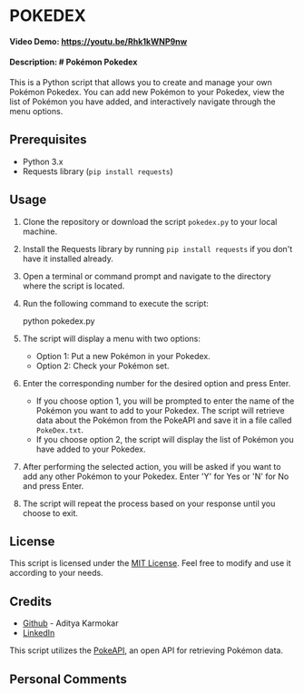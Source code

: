 # POKEDEX

#### Video Demo:  <https://youtu.be/Rhk1kWNP9nw>

#### Description: # Pokémon Pokedex

This is a Python script that allows you to create and manage your own Pokémon Pokedex. You can add new Pokémon to your Pokedex, view the list of Pokémon you have added, and interactively navigate through the menu options.

## Prerequisites

- Python 3.x
- Requests library (`pip install requests`)

## Usage

1. Clone the repository or download the script `pokedex.py` to your local machine.
2. Install the Requests library by running `pip install requests` if you don't have it installed already.
3. Open a terminal or command prompt and navigate to the directory where the script is located.
4. Run the following command to execute the script:


   python pokedex.py


5. The script will display a menu with two options:

   - Option 1: Put a new Pokémon in your Pokedex.
   - Option 2: Check your Pokémon set.

6. Enter the corresponding number for the desired option and press Enter.

   - If you choose option 1, you will be prompted to enter the name of the Pokémon you want to add to your Pokedex. The script will retrieve data about the Pokémon from the PokeAPI and save it in a file called `PokeDex.txt`.
   - If you choose option 2, the script will display the list of Pokémon you have added to your Pokedex.

7. After performing the selected action, you will be asked if you want to add any other Pokémon to your Pokedex. Enter 'Y' for Yes or 'N' for No and press Enter.

8. The script will repeat the process based on your response until you choose to exit.

## License

This script is licensed under the [MIT License](https://opensource.org/licenses/MIT). Feel free to modify and use it according to your needs.

## Credits

- [Github](https://github.com/RoyalCoderPRO) - Aditya Karmokar
- [LinkedIn](https://www.linkedin.com/in/aditya-karmokar-6785751b1/)

This script utilizes the [PokeAPI](https://pokeapi.co/), an open API for retrieving Pokémon data.

## Personal Comments

